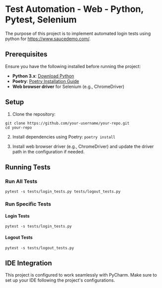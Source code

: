 # Test Automation - Web - Python, Pytest, Selenium
The purpose of this project is to implement automated login tests using python for https://www.saucedemo.com/.

## Prerequisites
Ensure you have the following installed before running the project:

- **Python 3.x**: [Download Python](https://www.python.org/downloads/)
- **Poetry**: [Poetry Installation Guide](https://python-poetry.org/docs/#installation)
- **Web browser driver** for Selenium (e.g., ChromeDriver)

## Setup
1. Clone the repository:
``````
git clone https://github.com/your-username/your-repo.git
cd your-repo
``````

2. Install dependencies using Poetry:
```poetry install```

3. Install web browser driver (e.g., ChromeDriver) and update the driver path in the configuration if needed.



## Running Tests
### Run All Tests
```pytest -s tests/login_tests.py tests/logout_tests.py```

### Run Specific Tests
#### Login Tests
```pytest -s tests/login_tests.py```

#### Logout Tests
```pytest -s tests/logout_tests.py```

## IDE Integration
This project is configured to work seamlessly with PyCharm. Make sure to set up your IDE following the project's configurations.